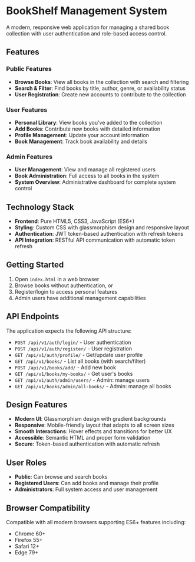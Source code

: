 # BookShelf Management System

A modern, responsive web application for managing a shared book collection with user authentication and role-based access control.

## Features

### Public Features

- **Browse Books**: View all books in the collection with search and filtering
- **Search & Filter**: Find books by title, author, genre, or availability status
- **User Registration**: Create new accounts to contribute to the collection

### User Features

- **Personal Library**: View books you've added to the collection
- **Add Books**: Contribute new books with detailed information
- **Profile Management**: Update your account information
- **Book Management**: Track book availability and details

### Admin Features

- **User Management**: View and manage all registered users
- **Book Administration**: Full access to all books in the system
- **System Overview**: Administrative dashboard for complete system control

## Technology Stack

- **Frontend**: Pure HTML5, CSS3, JavaScript (ES6+)
- **Styling**: Custom CSS with glassmorphism design and responsive layout
- **Authentication**: JWT token-based authentication with refresh tokens
- **API Integration**: RESTful API communication with automatic token refresh

## Getting Started

1. Open `index.html` in a web browser
2. Browse books without authentication, or
3. Register/login to access personal features
4. Admin users have additional management capabilities

## API Endpoints

The application expects the following API structure:

- `POST /api/v1/auth/login/` - User authentication
- `POST /api/v1/auth/register/` - User registration
- `GET /api/v1/auth/profile/` - Get/update user profile
- `GET /api/v1/books/` - List all books (with search/filter)
- `POST /api/v1/books/add/` - Add new book
- `GET /api/v1/books/my-books/` - Get user's books
- `GET /api/v1/auth/admin/users/` - Admin: manage users
- `GET /api/v1/books/admin/all-books/` - Admin: manage all books

## Design Features

- **Modern UI**: Glassmorphism design with gradient backgrounds
- **Responsive**: Mobile-friendly layout that adapts to all screen sizes
- **Smooth Interactions**: Hover effects and transitions for better UX
- **Accessible**: Semantic HTML and proper form validation
- **Secure**: Token-based authentication with automatic refresh

## User Roles

- **Public**: Can browse and search books
- **Registered Users**: Can add books and manage their profile
- **Administrators**: Full system access and user management

## Browser Compatibility

Compatible with all modern browsers supporting ES6+ features including:

- Chrome 60+
- Firefox 55+
- Safari 12+
- Edge 79+
